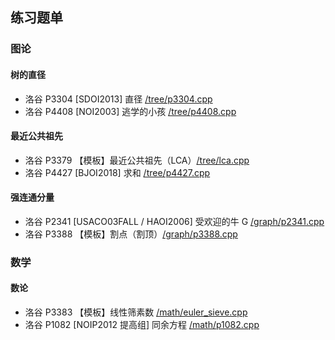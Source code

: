 ## 练习题单

### 图论 
#### 树的直径
- 洛谷 P3304 [SDOI2013] 直径 [/tree/p3304.cpp](/tree/p3304.cpp)
- 洛谷 P4408 [NOI2003] 逃学的小孩 [/tree/p4408.cpp](/tree/p4408.cpp)

#### 最近公共祖先 
- 洛谷 P3379 【模板】最近公共祖先（LCA）[/tree/lca.cpp](/tree/lca.cpp)
- 洛谷 P4427 [BJOI2018] 求和 [/tree/p4427.cpp](/tree/p4427.cpp)

#### 强连通分量
- 洛谷 P2341 [USACO03FALL / HAOI2006] 受欢迎的牛 G [/graph/p2341.cpp](/graph/p2341.cpp)
- 洛谷 P3388 【模板】割点（割顶）[/graph/p3388.cpp](/graph/p3388.cpp)

### 数学
#### 数论
- 洛谷 P3383 【模板】线性筛素数 [/math/euler_sieve.cpp](/math/euler_sieve.cpp)
- 洛谷 P1082 [NOIP2012 提高组] 同余方程 [/math/p1082.cpp](/math/p1082.cpp)
